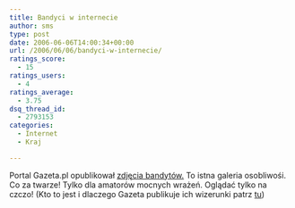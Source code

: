 ```yaml
---
title: Bandyci w internecie
author: sms
type: post
date: 2006-06-06T14:00:34+00:00
url: /2006/06/06/bandyci-w-internecie/
ratings_score:
  - 15
ratings_users:
  - 4
ratings_average:
  - 3.75
dsq_thread_id:
  - 2793153
categories:
  - Internet
  - Kraj

---
```

Portal Gazeta.pl opublikował <a target="_blank" href="http://serwisy.gazeta.pl/fotografie/5,35076,3398283.html?i=0">zdjęcia bandytów.</a> To istna galeria osobliwośi. Co za twarze! Tylko dla amatorów mocnych wrażeń. Oglądać tylko na czczo! (Kto to jest i dlaczego Gazeta publikuje ich wizerunki patrz <a target="_blank" href="http://wiadomosci.gazeta.pl/wiadomosci/1,53600,3398146.html">tu</a>)